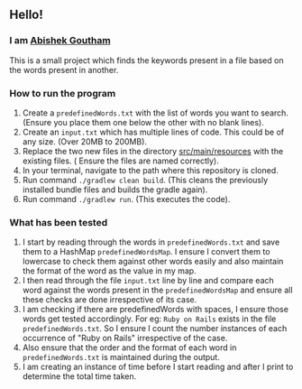 ## Hello!

### I am [Abishek Goutham](https://www.abishekgoutham.com)

This is a small project which finds the keywords present in a file based on the words present in another.

### How to run the program

1. Create a `predefinedWords.txt` with the list of words you want to search. (Ensure you place them one below the other
   with no blank lines).
2. Create an `input.txt` which has multiple lines of code. This could be of any size. (Over 20MB to 200MB).
3. Replace the two new files in the directory [src/main/resources](src/main/resources) with the existing files. (
   Ensure the files are named correctly).
4. In your terminal, navigate to the path where this repository is cloned.
5. Run command `./gradlew clean build`. (This cleans the previously installed bundle files and builds the gradle again).
6. Run command `./gradlew run`. (This executes the code).

### What has been tested

1. I start by reading through the words in `predefinedWords.txt` and save them to a HashMap `predefinedWordsMap`. I
   ensure I convert them to lowercase to check them against other words easily and also maintain the format of the word
   as the value in my map.
2. I then read through the file `input.txt` line by line and compare each word against the words present in
   the `predefinedWordsMap` and ensure all these checks are done irrespective of its case.
3. I am checking if there are predefinedWords with spaces, I ensure those words get tested accordingly. For
   eg: `Ruby on Rails` exists in the file `predefinedWords.txt`. So I ensure I count the number instances of each
   occurrence of "Ruby on Rails" irrespective of the case. 
4. Also ensure that the order and the format of each word in `predefinedWords.txt` is maintained during the output.
5. I am creating an instance of time before I start reading and after I print to determine the total time taken.  
